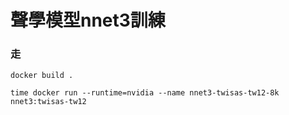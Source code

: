 # 聲學模型nnet3訓練

### 走
```
docker build .
```
```
time docker run --runtime=nvidia --name nnet3-twisas-tw12-8k nnet3:twisas-tw12 
```
